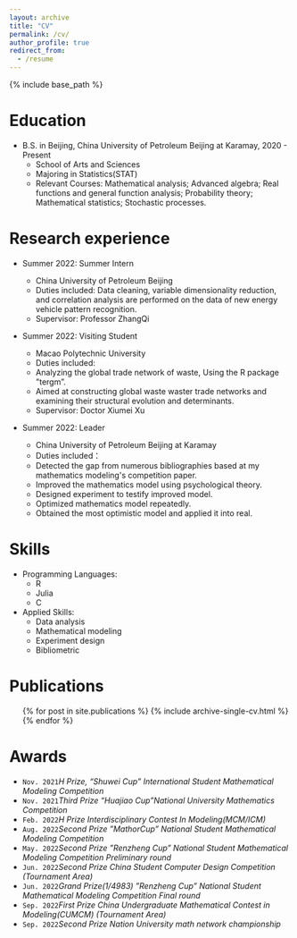 ```yaml
---
layout: archive
title: "CV"
permalink: /cv/
author_profile: true
redirect_from:
  - /resume
---
```


{% include base_path %}

Education
======
* B.S. in Beijing, China University of Petroleum Beijing at Karamay, 2020 - Present 
  * School of Arts and Sciences
   * Majoring in Statistics(STAT)
   * Relevant Courses: Mathematical analysis; Advanced algebra; Real functions and general function analysis;
     Probability theory; Mathematical statistics; Stochastic processes.  

Research experience
======
* Summer 2022: Summer Intern
  * China University of Petroleum Beijing 
  * Duties included: Data cleaning, variable dimensionality reduction, and correlation analysis are performed on the data of new
    energy vehicle pattern recognition.
  * Supervisor: Professor ZhangQi

* Summer 2022: Visiting Student
  * Macao Polytechnic University
  * Duties included: 
   * Analyzing the global trade network of waste, Using the R package ”tergm”.
   * Aimed at constructing global waste waster trade networks and examining their structural evolution and
determinants.
  * Supervisor: Doctor Xiumei Xu
* Summer 2022: Leader
  * China University of Petroleum Beijing at Karamay
  * Duties included：
   * Detected the gap from numerous bibliographies based at my mathematics modeling's competition paper.
   * Improved the mathematics model using psychological theory.
   * Designed experiment to testify improved model.
   * Optimized mathematics model repeatedly.
   * Obtained the most optimistic model and applied it into real. 
  
Skills
======
* Programming Languages:
  * R
  * Julia
  * C
* Applied Skills:
  * Data analysis
  * Mathematical modeling
  * Experiment design
  * Bibliometric

Publications
======
  <ul>{% for post in site.publications %}
    {% include archive-single-cv.html %}
  {% endfor %}</ul>
  
<!-- Talks
======
  <ul>{% for post in site.talks %}
    {% include archive-single-talk-cv.html %}
  {% endfor %}</ul> -->
  
Awards
======
* `Nov. 2021`_H Prize, “Shuwei Cup” International Student Mathematical Modeling Competition_ 
* `Nov. 2021`_Third Prize “Huajiao Cup”National University Mathematics Competition_ 
* `Feb. 2022`_H Prize Interdisciplinary Contest In Modeling(MCM/ICM)_ 
* `Aug. 2022`_Second Prize ”MathorCup” National Student Mathematical Modeling Competition_
* `May. 2022`_Second Prize ”Renzheng Cup” National Student Mathematical Modeling Competition Preliminary round_ 
* `Jun. 2022`_Second Prize China Student Computer Design Competition (Tournament Area)_ 
* `Jun. 2022`_Grand Prize(1/4983) ”Renzheng Cup” National Student Mathematical Modeling Competition Final round_ 
* `Sep. 2022`_First Prize China Undergraduate Mathematical Contest in Modeling(CUMCM) (Tournament Area)_ 
* `Sep. 2022`_Second Prize Nation University math network championship_ 

 

 
 
 
 


<!--   <ul>{% for post in site.teaching %}
    {% include archive-single-cv.html %}
  {% endfor %}</ul>
   -->
<!-- Service and leadership
======
* Currently signed in to 43 different slack teams -->
